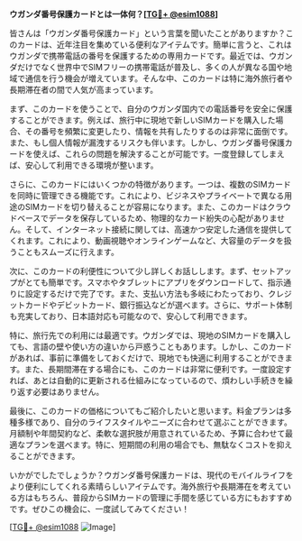 **ウガンダ番号保護カードとは一体何？[[TG💪+ @esim1088](https://t.me/s/esim1088)]**

皆さんは「ウガンダ番号保護カード」という言葉を聞いたことがありますか？このカードは、近年注目を集めている便利なアイテムです。簡単に言うと、これはウガンダで携帯電話の番号を保護するための専用カードです。最近では、ウガンダだけでなく世界中でSIMフリーの携帯電話が普及し、多くの人が異なる国や地域で通信を行う機会が増えています。そんな中、このカードは特に海外旅行者や長期滞在者の間で人気が高まっています。

まず、このカードを使うことで、自分のウガンダ国内での電話番号を安全に保護することができます。例えば、旅行中に現地で新しいSIMカードを購入した場合、その番号を頻繁に変更したり、情報を共有したりするのは非常に面倒です。また、もし個人情報が漏洩するリスクも伴います。しかし、ウガンダ番号保護カードを使えば、これらの問題を解決することが可能です。一度登録してしまえば、安心して利用できる環境が整います。

さらに、このカードにはいくつかの特徴があります。一つは、複数のSIMカードを同時に管理できる機能です。これにより、ビジネスやプライベートで異なる用途のSIMカードを切り替えることが容易になります。また、このカードはクラウドベースでデータを保存しているため、物理的なカード紛失の心配がありません。そして、インターネット接続に関しては、高速かつ安定した通信を提供してくれます。これにより、動画視聴やオンラインゲームなど、大容量のデータを扱うこともスムーズに行えます。

次に、このカードの利便性について少し詳しくお話しします。まず、セットアップがとても簡単です。スマホやタブレットにアプリをダウンロードして、指示通りに設定するだけで完了です。また、支払い方法も多岐にわたっており、クレジットカードやデビットカード、銀行振込などが選べます。さらに、サポート体制も充実しており、日本語対応も可能なので、安心して利用できます。

特に、旅行先での利用には最適です。ウガンダでは、現地のSIMカードを購入しても、言語の壁や使い方の違いから戸惑うこともあります。しかし、このカードがあれば、事前に準備をしておくだけで、現地でも快適に利用することができます。また、長期間滞在する場合にも、このカードは非常に便利です。一度設定すれば、あとは自動的に更新される仕組みになっているので、煩わしい手続きを繰り返す必要はありません。

最後に、このカードの価格についてもご紹介したいと思います。料金プランは多種多様であり、自分のライフスタイルやニーズに合わせて選ぶことができます。月額制や年間契約など、柔軟な選択肢が用意されているため、予算に合わせて最適なプランを選べます。特に、短期間の利用の場合でも、無駄なくコストを抑えることができます。

いかがでしたでしょうか？ウガンダ番号保護カードは、現代のモバイルライフをより便利にしてくれる素晴らしいアイテムです。海外旅行や長期滞在を考えている方はもちろん、普段からSIMカードの管理に手間を感じている方にもおすすめです。ぜひこの機会に、一度試してみてください！

[[TG💪+ @esim1088](https://t.me/s/esim1088) ![Image](https://i.postimg.cc/Y0z9fWf4/image.png)]
